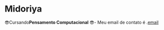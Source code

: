 # Midoriya
:sunglasses:Cursando**Pensamento Computacional**
:sunglasses:- Meu email de contato é .[email](nickolas.esteves.santos@escola.pr.gov.br)
